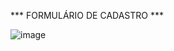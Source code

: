 *** FORMULÁRIO DE CADASTRO ***


![image](https://github.com/LopesA95/formulario-de-cadastro/assets/123224432/527de0d9-0785-4370-a801-ea1401d8b300)
